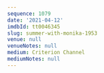 ```yaml
---
sequence: 1079
date: '2021-04-12'
imdbId: tt0046345
slug: summer-with-monika-1953
venue: null
venueNotes: null
medium: Criterion Channel
mediumNotes: null
---
```


